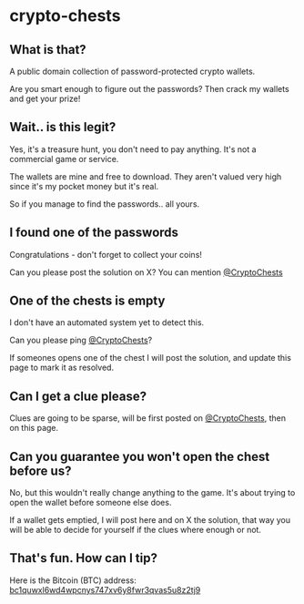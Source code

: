 # crypto-chests

## What is that?

A public domain collection of password-protected crypto wallets.

Are you smart enough to figure out the passwords? Then crack my wallets and get your prize!

## Wait.. is this legit?

Yes, it's a treasure hunt, you don't need to pay anything. It's not a commercial game or service.

The wallets are mine and free to download. They aren't valued very high since it's my pocket money but it's real.

So if you manage to find the passwords.. all yours.

## I found one of the passwords

Congratulations - don't forget to collect your coins!

Can you please post the solution on X? You can mention [@CryptoChests](https://x.com/CryptoChests)

## One of the chests is empty

I don't have an automated system yet to detect this.

Can you please ping [@CryptoChests](https://x.com/CryptoChests)?

If someones opens one of the chest I will post the solution, and update this page to mark it as resolved.

## Can I get a clue please?

Clues are going to be sparse, will be first posted on [@CryptoChests](https://x.com/CryptoChests), then on this page.

## Can you guarantee you won't open the chest before us?

No, but this wouldn't really change anything to the game.
It's about trying to open the wallet before someone else does.

If a wallet gets emptied, I will post here and on X the solution,
that way you will be able to decide for yourself if the clues where enough or not.

## That's fun. How can I tip?

Here is the Bitcoin (BTC) address: [bc1quwxl6wd4wpcnys747xv6y8fwr3qvas5u8z2tj9](https://www.blockonomics.co/#/search?q=bc1quwxl6wd4wpcnys747xv6y8fwr3qvas5u8z2tj9)
